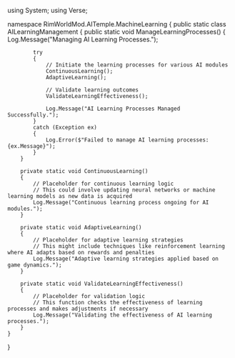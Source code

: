 using System;
using Verse;

namespace RimWorldMod.AITemple.MachineLearning
{
    public static class AILearningManagement
    {
        public static void ManageLearningProcesses()
        {
            Log.Message("Managing AI Learning Processes.");

            try
            {
                // Initiate the learning processes for various AI modules
                ContinuousLearning();
                AdaptiveLearning();

                // Validate learning outcomes
                ValidateLearningEffectiveness();

                Log.Message("AI Learning Processes Managed Successfully.");
            }
            catch (Exception ex)
            {
                Log.Error($"Failed to manage AI learning processes: {ex.Message}");
            }
        }

        private static void ContinuousLearning()
        {
            // Placeholder for continuous learning logic
            // This could involve updating neural networks or machine learning models as new data is acquired
            Log.Message("Continuous learning process ongoing for AI modules.");
        }

        private static void AdaptiveLearning()
        {
            // Placeholder for adaptive learning strategies
            // This might include techniques like reinforcement learning where AI adapts based on rewards and penalties
            Log.Message("Adaptive learning strategies applied based on game dynamics.");
        }

        private static void ValidateLearningEffectiveness()
        {
            // Placeholder for validation logic
            // This function checks the effectiveness of learning processes and makes adjustments if necessary
            Log.Message("Validating the effectiveness of AI learning processes.");
        }
    }
}
